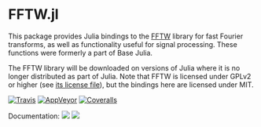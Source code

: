 # FFTW.jl

This package provides Julia bindings to the [FFTW](http://www.fftw.org/) library for
fast Fourier transforms, as well as functionality useful for signal processing.
These functions were formerly a part of Base Julia.

The FFTW library will be downloaded on versions of Julia where it is no longer distributed
as part of Julia.
Note that FFTW is licensed under GPLv2 or higher (see
[its license file](http://www.fftw.org/doc/License-and-Copyright.html)), but the bindings
here are licensed under MIT.

[![Travis](https://travis-ci.org/JuliaMath/FFTW.jl.svg?branch=master)](https://travis-ci.org/JuliaMath/FFTW.jl)
[![AppVeyor](https://ci.appveyor.com/api/projects/status/hofbdbyt287qn49s/branch/master?svg=true)](https://ci.appveyor.com/project/ararslan/fftw-jl/branch/master)
[![Coveralls](https://coveralls.io/repos/github/JuliaMath/FFTW.jl/badge.svg?branch=master)](https://coveralls.io/github/JuliaMath/FFTW.jl?branch=master)

Documentation:
[![](https://img.shields.io/badge/docs-stable-blue.svg)](https://JuliaMath.github.io/FFTW.jl/stable)
[![](https://img.shields.io/badge/docs-latest-blue.svg)](https://JuliaMath.github.io/FFTW.jl/latest)
